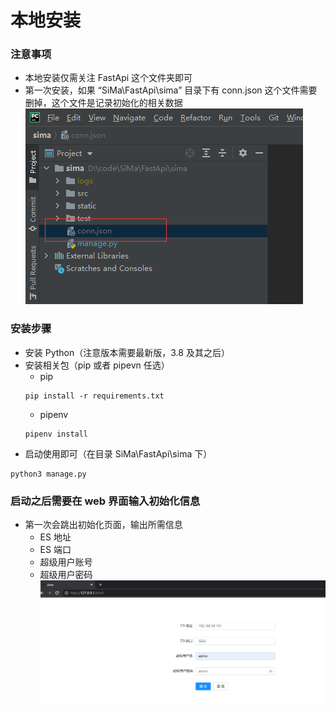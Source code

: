 # 本地安装

### 注意事项

- 本地安装仅需关注 FastApi 这个文件夹即可
- 第一次安装，如果 “SiMa\FastApi\sima” 目录下有 conn.json 这个文件需要删掉，这个文件是记录初始化的相关数据
![初始化配置文件](https://github.com/parker-pu/SiMa/blob/main/docs/imgs/%E7%94%9F%E6%88%90%E5%88%9D%E5%A7%8B%E5%8C%96%E9%85%8D%E7%BD%AE%E6%96%87%E4%BB%B6.png)

### 安装步骤

- 安装 Python（注意版本需要最新版，3.8 及其之后）
- 安装相关包（pip 或者 pipevn 任选）
  - pip
  ```shell
  pip install -r requirements.txt
  ```
  - pipenv
  ```
  pipenv install
  ```
- 启动使用即可（在目录 SiMa\FastApi\sima 下）

```shell
python3 manage.py
```

### 启动之后需要在 web 界面输入初始化信息

- 第一次会跳出初始化页面，输出所需信息
  - ES 地址
  - ES 端口
  - 超级用户账号
  - 超级用户密码
 ![初始化](https://github.com/parker-pu/SiMa/blob/main/docs/imgs/%E5%88%9D%E5%A7%8B%E5%8C%96.png)
